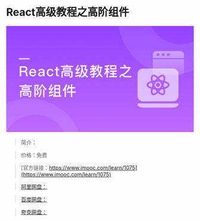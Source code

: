 # React高级教程之高阶组件

![img](../../assets/5fe4430800011b3e05400304.jpg)

> 简介：

> 价格：免费

> [官方链接：https://www.imooc.com/learn/1075](https://www.imooc.com/learn/1075)

> [阿里网盘：]()

> [百度网盘：]()

> [夸克网盘：]()

